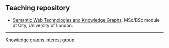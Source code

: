 ## Teaching repository

- [Semantic Web Technologies and Knowledge Graphs](https://github.com/turing-knowledge-graphs/teaching/tree/main/city). MSc/BSc module at City, University of London.


---

[Knowledge graphs interest group](https://www.turing.ac.uk/research/interest-groups/knowledge-graphs)

